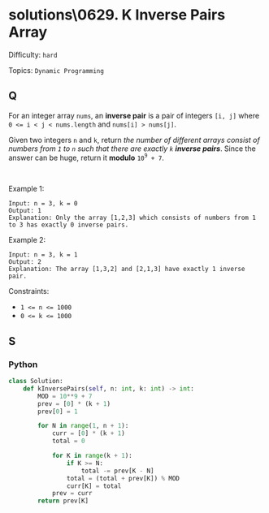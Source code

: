 # solutions\0629. K Inverse Pairs Array

Difficulty: `hard`

Topics: `Dynamic Programming`

## Q

For an integer array `nums`, an **inverse pair** is a pair of integers `[i, j]` where `0 <= i < j < nums.length` and `nums[i] > nums[j]`.

Given two integers `n` and `k`, return _the number of different arrays consist of numbers from `1` to `n` such that there are exactly `k` **inverse pairs**_. Since the answer can be huge, return it **modulo** `10`<sup>`9`</sup>` + 7`.

<br>

Example 1:

```
Input: n = 3, k = 0
Output: 1
Explanation: Only the array [1,2,3] which consists of numbers from 1 to 3 has exactly 0 inverse pairs.
```

Example 2:

```
Input: n = 3, k = 1
Output: 2
Explanation: The array [1,3,2] and [2,1,3] have exactly 1 inverse pair.
```

Constraints:

- `1 <= n <= 1000`
- `0 <= k <= 1000`

## S

### Python

```python
class Solution:
    def kInversePairs(self, n: int, k: int) -> int:
        MOD = 10**9 + 7
        prev = [0] * (k + 1)
        prev[0] = 1

        for N in range(1, n + 1):
            curr = [0] * (k + 1)
            total = 0

            for K in range(k + 1):
                if K >= N:
                    total -= prev[K - N]
                total = (total + prev[K]) % MOD
                curr[K] = total
            prev = curr
        return prev[K]
```
